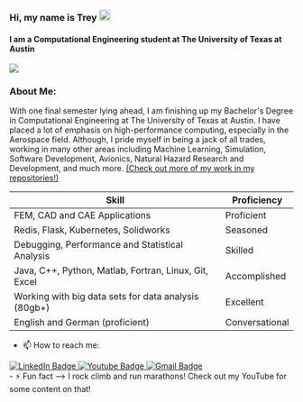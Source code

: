 ### Hi, my name is Trey  <img src="https://user-images.githubusercontent.com/70235944/235464816-97a74fe3-00e5-4e2d-a68d-b88911af71ac.gif" alt="Logo" width="20" >
#### I am a Computational Engineering student at The University of Texas at Austin

<img src="https://user-images.githubusercontent.com/70235944/235691242-57eb39ea-0bfd-4e28-8da6-f5d1043d3ec7.png"/>
</a>


### About Me:
With one final semester lying ahead, I am finishing up my Bachelor's Degree in Computational Engineering at The University of Texas at Austin. I have placed a lot of emphasis on high-performance computing, especially in the Aerospace field. Although, I pride myself in being a jack of all trades, working in many other areas including Machine Learning, Simulation, Software Development, Avionics, Natural Hazard Research and Development, and much more. <a href="https://github.com/TreyGower7?tab=repositories" target="_blank">(Check out more of my work in my repositories!)</a>

| Skill                                                   | Proficiency      |
|---------------------------------------------------------|------------------|
| FEM, CAD and CAE Applications                          | Proficient       |
| Redis, Flask, Kubernetes, Solidworks                   | Seasoned         |
| Debugging, Performance and Statistical Analysis        | Skilled          |
| Java, C++, Python, Matlab, Fortran, Linux, Git, Excel | Accomplished     |
| Working with big data sets for data analysis (80gb+)   | Excellent        |
| English and German (proficient)                        | Conversational   |


- 📫 How to reach me: 
<div id="badges">
<a href="https://www.linkedin.com/in/trey-gower-4107bb188/">
  <img src="https://img.shields.io/badge/LinkedIn-blue?style=for-the-badge&logo=linkedin&logoColor=white" alt="LinkedIn Badge"/>
</a>
<a href="https://www.youtube.com/channel/UC5csCBWv404Pmg1c04F4oUA">
  <img src="https://img.shields.io/badge/YouTube-red?style=for-the-badge&logo=youtube&logoColor=white" alt="Youtube Badge"/>
</a>
<a href="mailto:goweryert@gmail.com">
  <img src="https://img.shields.io/badge/email-red?logo=gmail&logoColor=white&style=for-the-badge" alt="Gmail Badge"/>
</a>
</div>
- ⚡ Fun fact --> I rock climb and run marathons! Check out my YouTube for some content on that!

